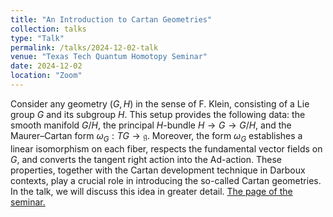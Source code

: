 ```yaml
---
title: "An Introduction to Cartan Geometries"
collection: talks
type: "Talk"
permalink: /talks/2024-12-02-talk
venue: "Texas Tech Quantum Homotopy Seminar"
date: 2024-12-02
location: "Zoom"
---
```

  
Consider any geometry $(G,H)$ in the sense of F. Klein, consisting of a Lie group $G$ and its subgroup $H$. This setup provides the following data: the smooth manifold $G/H$, the principal $H$-bundle $H\to G\to G/H$, and the Maurer–Cartan form $\omega_G: TG→\mathfrak{g}$. Moreover, the form $\omega_G$ establishes a linear isomorphism on each fiber, respects the fundamental vector fields on $G$, and converts the tangent right action into the Ad-action. These properties, together with the Cartan development technique in Darboux contexts, play a crucial role in introducing the so-called Cartan geometries. In the talk, we will discuss this idea in greater detail. [The page of the seminar.](http://dmitripavlov.org/homotopy)
   
